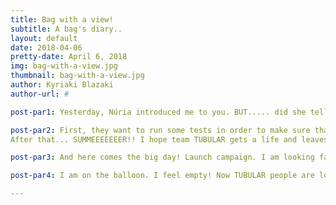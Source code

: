 ```yaml
---
title: Bag with a view!
subtitle: A bag's diary..
layout: default
date: 2018-04-06
pretty-date: April 6, 2018
img: bag-with-a-view.jpg
thumbnail: bag-with-a-view.jpg
author: Kyriaki Blazaki
author-url: #

post-par1: Yesterday, Núria introduced me to you. BUT..... did she tell you all the tortures, oops, I mean stages, team TUBULAR wants to put me through in order to accomplish their goals? Of course not! So here is the truth.

post-par2: First, they want to run some tests in order to make sure that I can keep their air samples safe. Like it is difficult... I heard them talking about time holds and condensation risk. They will fill me with air and leave me alone in the cold for two days or more. Cruel if you ask me! A BIT OF FAITH IN ME WILL NOT HURT YOU PEOPLE!!! Gosh!
After that... SUMMEEEEEEER!! I hope team TUBULAR gets a life and leaves me alone to enjoy the sun as far away from Kiruna as possible!!

post-par3: And here comes the big day! Launch campaign. I am looking fabulous and cool, unlike all these people that walk around anxiously, whispering weird things to each other! I feel sooooo sorry for you humans! Oh, wait! There are some rumors that they are going to squeeze me with their hands to take out any air I have left in me. I hope this is not true, otherwise, I might punch them in the face!! Purely instinctively!

post-par4: I am on the balloon. I feel empty! Now TUBULAR people are looking so excited. Well, I am NOT! Please?! Can anyone hear me? I want to get down! I don't want to go to the Troposphere. Or was it the Stratosphere? Like I know the difference and have to care! Omg, I am moving! Cross your fingers and pray for me! Hope the TUBULAR team knows what they are doing and won't make me burst... I DON'T WANT TO DIEEEE!!! I AM SO YOUNG!

---
```


